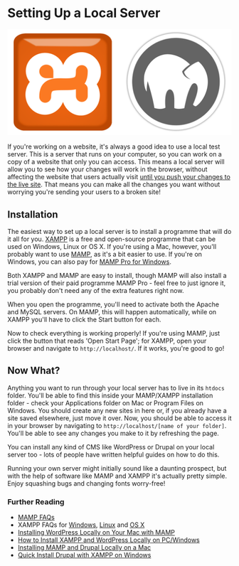 # Setting Up a Local Server


![XAMPP and MAMP](/images/setting-up-a-local-server.png)


If you're working on a website, it's always a good idea to use a local test server. This is a server that runs on your computer, so you can work on a copy of a website that only you can access. This means a local server will allow you to see how your changes will work in the browser, without affecting the website that users actually visit [until you push your changes to the live site](http://codingforeveryone.foundersandcoders.org/programmer-skills/git-basics.html). That means you can make all the changes you want without worrying you're sending your users to a broken site!

## Installation

The easiest way to set up a local server is to install a programme that will do it all for you. [XAMPP](https://www.apachefriends.org/index.html) is a free and open-source programme that can be used on Windows, Linux or OS X. If you're using a Mac, however, you'll probably want to use [MAMP](https://www.mamp.info/en/), as it's a bit easier to use. If you're on Windows, you can also pay for [MAMP Pro for Windows](https://sites.fastspring.com/mamp/product/mamp-pro).

Both XAMPP and MAMP are easy to install, though MAMP will also install a trial version of their paid programme MAMP Pro - feel free to just ignore it, you probably don't need any of the extra features right now.

When you open the programme, you'll need to activate both the Apache and MySQL servers. On MAMP, this will happen automatically, while on XAMPP you'll have to click the Start button for each. 

Now to check everything is working properly! If you're using MAMP, just click the button that reads 'Open Start Page'; for XAMPP, open your browser and navigate to `http://localhost/`. If it works, you're good to go!

## Now What?

Anything you want to run through your local server has to live in its `htdocs` folder. You'll be able to find this inside your MAMP/XAMPP installation folder - check your Applications folder on Mac or Program Files on Windows. You should create any new sites in here or, if you already have a site saved elsewhere, just move it over. Now, you should be able to access it in your browser by navigating to `http://localhost/[name of your folder]`. You'll be able to see any changes you make to it by refreshing the page.

You can install any kind of CMS like WordPress or Drupal on your local server too - lots of people have written helpful guides on how to do this.


Running your own server might initially sound like a daunting prospect, but with the help of software like MAMP and XAMPP it's actually pretty simple. Enjoy squashing bugs and changing fonts worry-free!

### Further Reading

* [MAMP FAQs](https://www.mamp.info/en/documentation/)
* XAMPP FAQs for [Windows](https://www.apachefriends.org/faq_windows.html), [Linux](https://www.apachefriends.org/faq_linux.html) and [OS X](https://www.apachefriends.org/faq_osx.html)
* [Installing WordPress Locally on Your Mac with MAMP](https://codex.wordpress.org/Installing_WordPress_Locally_on_Your_Mac_With_MAMP)
* [How to Install XAMPP and WordPress Locally on PC/Windows](https://premium.wpmudev.org/blog/setting-up-xampp/)
* [Installing MAMP and Drupal Locally on a Mac](https://www.drupal.org/node/2109497)
* [Quick Install Drupal with XAMPP on Windows](https://www.drupal.org/node/2347717)

